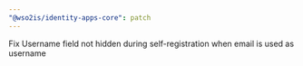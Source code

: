 ```yaml
---
"@wso2is/identity-apps-core": patch
---
```


Fix Username field not hidden during self-registration when email is used as username
